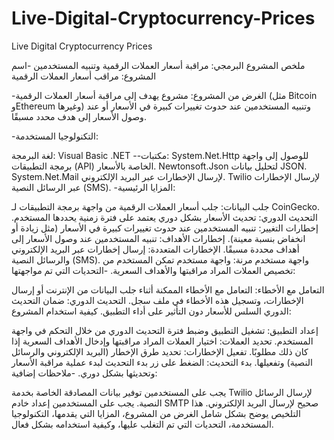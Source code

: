 # Live-Digital-Cryptocurrency-Prices
Live Digital Cryptocurrency Prices

ملخص المشروع البرمجي: مراقبة أسعار العملات الرقمية وتنبيه المستخدمين
-اسم المشروع: مراقب أسعار العملات الرقمية

-الغرض من المشروع:
مشروع يهدف إلى مراقبة أسعار العملات الرقمية (مثل Bitcoin وEthereum وغيرها) وتنبيه المستخدمين عند حدوث تغييرات كبيرة في الأسعار أو عند وصول الأسعار إلى هدف محدد مسبقًا.

-التكنولوجيا المستخدمة:

لغة البرمجة: Visual Basic .NET
--مكتبات:
System.Net.Http للوصول إلى واجهة برمجة التطبيقات (API) الخاصة بالأسعار.
Newtonsoft.Json لتحليل بيانات JSON.
System.Net.Mail لإرسال الإخطارات عبر البريد الإلكتروني.
Twilio لإرسال الإخطارات عبر الرسائل النصية (SMS).
-المزايا الرئيسية:

جلب البيانات: جلب أسعار العملات الرقمية من واجهة برمجة التطبيقات لـ CoinGecko.
التحديث الدوري: تحديث الأسعار بشكل دوري يعتمد على فترة زمنية يحددها المستخدم.
إخطارات التغيير: تنبيه المستخدمين عند حدوث تغييرات كبيرة في الأسعار (مثل زيادة أو انخفاض بنسبة معينة).
إخطارات الأهداف: تنبيه المستخدمين عند وصول الأسعار إلى أهداف محددة مسبقًا.
الإخطارات المتعددة: إرسال إخطارات عبر البريد الإلكتروني والرسائل النصية (SMS).
واجهة مستخدم مرنة: واجهة مستخدم تمكن المستخدم من تخصيص العملات المراد مراقبتها والأهداف السعرية.
-التحديات التي تم مواجهتها:

التعامل مع الأخطاء: التعامل مع الأخطاء الممكنة أثناء جلب البيانات من الإنترنت أو إرسال الإخطارات، وتسجيل هذه الأخطاء في ملف سجل.
التحديث الدوري: ضمان التحديث الدوري السلس للأسعار دون التأثير على أداء التطبيق.
كيفية استخدام المشروع:

إعداد التطبيق: تشغيل التطبيق وضبط فترة التحديث الدوري من خلال التحكم في واجهة المستخدم.
تحديد العملات: اختيار العملات المراد مراقبتها وإدخال الأهداف السعرية إذا كان ذلك مطلوبًا.
تفعيل الإخطارات: تحديد طرق الإخطار (البريد الإلكتروني والرسائل النصية) وتفعيلها.
بدء التحديث: الضغط على زر بدء التحديث لبدء عملية مراقبة الأسعار وتحديثها بشكل دوري.
-ملاحظات إضافية:

يجب على المستخدمين توفير بيانات المصادقة الخاصة بخدمة Twilio لإرسال الرسائل النصية.
يجب على المستخدمين إعداد خادم SMTP صحيح لإرسال البريد الإلكتروني.
هذا التلخيص يوضح بشكل شامل الغرض من المشروع، المزايا التي يقدمها، التكنولوجيا المستخدمة، التحديات التي تم التغلب عليها، وكيفية استخدامه بشكل فعال.







